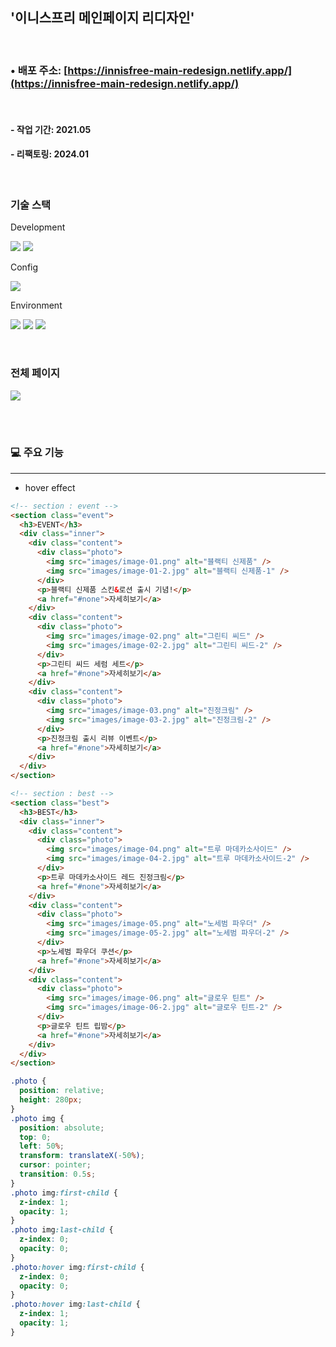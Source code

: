 ## '이니스프리 메인페이지 리디자인'

<br>

### • 배포 주소: [https://innisfree-main-redesign.netlify.app/](https://innisfree-main-redesign.netlify.app/)

<br>

#### - 작업 기간: 2021.05

#### - 리팩토링: 2024.01

<br>

### 기술 스택

Development

<p>
<img src="https://img.shields.io/badge/HTML5-E34F26?style=flat&logo=HTML5&logoColor=white" />
<img src="https://img.shields.io/badge/CSS3-1572B6?style=flat&logo=CSS3&logoColor=white" />
</p>

Config

<p>
<img src="https://img.shields.io/badge/npm-CB3837?style=flat&logo=npm&logoColor=white"/></a>
</p>

Environment

<p>
<img src="https://img.shields.io/badge/Visual Studio Code-007ACC?style=flat&logo=Visual Studio Code&logoColor=white"/></a>
<img src="https://img.shields.io/badge/Git-F05032?style=flat&logo=Git&logoColor=white"/></a>
<img src="https://img.shields.io/badge/GitHub-181717?style=flat&logo=GitHub&logoColor=white"/></a>
</p>
<br>

### 전체 페이지

<img src="https://github.com/user-attachments/assets/37cab5c1-16f6-4503-bd27-cafa2d21e058" />

<br><br>

### 💻 주요 기능

---

- hover effect

```html
<!-- section : event -->
<section class="event">
  <h3>EVENT</h3>
  <div class="inner">
    <div class="content">
      <div class="photo">
        <img src="images/image-01.png" alt="블랙티 신제품" />
        <img src="images/image-01-2.jpg" alt="블랙티 신제품-1" />
      </div>
      <p>블랙티 신제품 스킨&로션 출시 기념!</p>
      <a href="#none">자세히보기</a>
    </div>
    <div class="content">
      <div class="photo">
        <img src="images/image-02.png" alt="그린티 씨드" />
        <img src="images/image-02-2.jpg" alt="그린티 씨드-2" />
      </div>
      <p>그린티 씨드 세럼 세트</p>
      <a href="#none">자세히보기</a>
    </div>
    <div class="content">
      <div class="photo">
        <img src="images/image-03.png" alt="진정크림" />
        <img src="images/image-03-2.jpg" alt="진정크림-2" />
      </div>
      <p>진정크림 출시 리뷰 이벤트</p>
      <a href="#none">자세히보기</a>
    </div>
  </div>
</section>

<!-- section : best -->
<section class="best">
  <h3>BEST</h3>
  <div class="inner">
    <div class="content">
      <div class="photo">
        <img src="images/image-04.png" alt="트루 마데카소사이드" />
        <img src="images/image-04-2.jpg" alt="트루 마데카소사이드-2" />
      </div>
      <p>트루 마데카소사이드 레드 진정크림</p>
      <a href="#none">자세히보기</a>
    </div>
    <div class="content">
      <div class="photo">
        <img src="images/image-05.png" alt="노세범 파우더" />
        <img src="images/image-05-2.jpg" alt="노세범 파우더-2" />
      </div>
      <p>노세범 파우더 쿠션</p>
      <a href="#none">자세히보기</a>
    </div>
    <div class="content">
      <div class="photo">
        <img src="images/image-06.png" alt="글로우 틴트" />
        <img src="images/image-06-2.jpg" alt="글로우 틴트-2" />
      </div>
      <p>글로우 틴트 립밤</p>
      <a href="#none">자세히보기</a>
    </div>
  </div>
</section>
```

```css
.photo {
  position: relative;
  height: 280px;
}
.photo img {
  position: absolute;
  top: 0;
  left: 50%;
  transform: translateX(-50%);
  cursor: pointer;
  transition: 0.5s;
}
.photo img:first-child {
  z-index: 1;
  opacity: 1;
}
.photo img:last-child {
  z-index: 0;
  opacity: 0;
}
.photo:hover img:first-child {
  z-index: 0;
  opacity: 0;
}
.photo:hover img:last-child {
  z-index: 1;
  opacity: 1;
}
```
